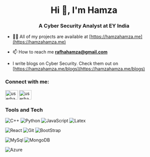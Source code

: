 <h1 align="center">Hi 👋, I'm Hamza</h1>
<h3 align="center">A Cyber Security Analyst at EY India</h3>

- 👨‍💻 All of my projects are available at [https://hamzahamza.me](https://hamzahamza.me)

- 📫 How to reach me **rafhahamza@gmail.com**

- I write blogs on Cyber Security. Check them out on [https://hamzahamza.me/blogs](https://hamzahamza.me/blogs)

<h3 align="left">Connect with me:</h3>
<p align="left">
<a href="https://linkedin.com/in/userhamza" target="blank"><img align="center" src="https://raw.githubusercontent.com/rahuldkjain/github-profile-readme-generator/master/src/images/icons/Social/linked-in-alt.svg" alt="userhamza" height="30" width="40" /></a>
<a href="https://www.leetcode.com/userhamza" target="blank"><img align="center" src="https://raw.githubusercontent.com/rahuldkjain/github-profile-readme-generator/master/src/images/icons/Social/leet-code.svg" alt="userhamza" height="30" width="40" /></a>
</p>

### Tools and Tech

![C++](https://img.shields.io/badge/C%2B%2B-00599C?style=for-the-badge&logo=c%2B%2B&logoColor=white)
![Python](https://img.shields.io/badge/Python-3776AB?style=for-the-badge&logo=python&logoColor=white)
![JavaScript](https://img.shields.io/badge/JavaScript-F7DF1E?style=for-the-badge&logo=javascript&logoColor=black)
![Latex](https://img.shields.io/badge/LaTeX-47A141?style=for-the-badge&logo=LaTeX&logoColor=white)

![React](https://img.shields.io/badge/React-20232A?style=for-the-badge&logo=react&logoColor=61DAFB)
![Git](https://img.shields.io/badge/Git-F05032?style=for-the-badge&logo=git&logoColor=white)
![BootStrap](https://img.shields.io/badge/Bootstrap-563D7C?style=for-the-badge&logo=bootstrap&logoColor=white)


![MySql](https://img.shields.io/badge/MySQL-00000F?style=for-the-badge&logo=mysql&logoColor=white)
![MongoDB](https://img.shields.io/badge/MongoDB-4EA94B?style=for-the-badge&logo=mongodb&logoColor=white)


![Azure](https://img.shields.io/badge/microsoft%20azure-0089D6?style=for-the-badge&logo=microsoft-azure&logoColor=white)

